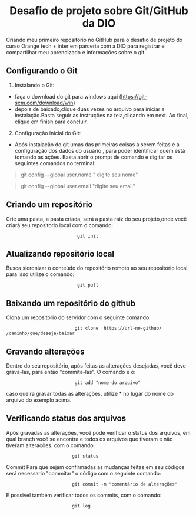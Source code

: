 <h1 align="center"> Desafio de projeto sobre Git/GitHub da DIO </h1>
Criando meu primeiro repositório no GitHub para o desafio de projeto do curso Orange tech + inter em parceria com a DIO para registrar e compartilhar meu aprendizado e informações sobre o git.


## Configurando o Git
1. Instalando o Git:
- faça o download do git para windows aqui (https://git-scm.com/download/win)<br>
- depois de baixado,clique duas vezes no arquivo para iniciar a instalação.Basta seguir as instruções na tela,clicando em next. Ao final, clique em finish para concluir.

2. Configuração inicial do Git:
- Após instalação do git umas das primeiras coisas a serem feitas é a configuração dos  dados do usuário , para poder identificar quem está tomando as ações. Basta abrir o prompt de comando e digitar os seguintes comandos no terminal:

 > git config --global user.name  " digite seu nome"

 > git config --global user.email "digite seu email"

## Criando um repositório 
Crie uma pasta, a pasta criada, será a pasta raiz do seu projeto,onde você criará seu repositorio  local com o comando:

                               git init
                              
                              
## Atualizando repositório local
Busca sicronizar o conteúdo do repositório remoto ao seu repositório local, para isso utilize o comando:

                               git pull


## Baixando um repositório do github 
Clona um repositório do servidor com o seguinte comando:

                              git clone  https://url-no-github/ /caminho/que/deseja/baixar

## Gravando alterações
Dentro do seu repositório, após feitas as alterações desejadas, você deve grava-las, para então "commita-las". O comando é o:

                              git add "nome do arquivo" 
                        
 caso queira gravar todas as alterações, utilize * no lugar do nome do arquivo do exemplo acima.
 
 ## Verificando status dos arquivos
 Após gravadas as alterações, você pode verificar o status dos arquivos, em qual branch você se encontra e todos os arquivos que tiveram e não tiveram alterações. com o comando:
 
                             git status
                             
 Commit
 Para que sejam confirmadas as mudanças feitas em seu códigos será necessario "commitar" o código com o seguinte comando:
 
 
                             git commit -m "comentário de alterações"
                             
É possivel também verificar todos os commits, com o comando:

                             git log


                        

                              

